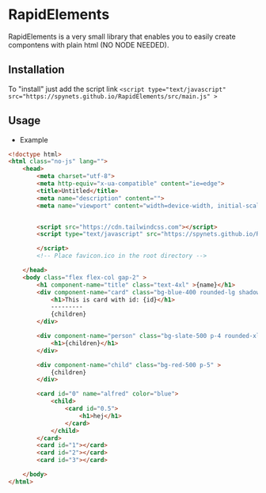 # RapidElements
RapidElements is a very small library that enables you to easily create compontens with plain html (NO NODE NEEDED).

## Installation
To "install" just add the script link
`<script type="text/javascript" src="https://spynets.github.io/RapidElements/src/main.js" >`

## Usage
- Example
```html
<!doctype html>
<html class="no-js" lang="">
    <head>
        <meta charset="utf-8">
        <meta http-equiv="x-ua-compatible" content="ie=edge">
        <title>Untitled</title>
        <meta name="description" content="">
        <meta name="viewport" content="width=device-width, initial-scale=1">


        <script src="https://cdn.tailwindcss.com"></script>
        <script type="text/javascript" src="https://spynets.github.io/RapidElements/src/main.js" >

        </script>
        <!-- Place favicon.ico in the root directory -->

    </head>
    <body class="flex flex-col gap-2" >
        <h1 component-name="title" class="text-4xl" >{name}</h1>
        <div component-name="card" class="bg-blue-400 rounded-lg shadow-lg p-5 w-[300px] flex flex-col items-center">
            <h1>This is card with id: {id}</h1>
            ---------
            {children}
        </div>

        <div component-name="person" class="bg-slate-500 p-4 rounded-xl" >
            <h1>{children}</h1>
        </div>

        <div component-name="child" class="bg-red-500 p-5" >
            {children}
        </div>

        <card id="0" name="alfred" color="blue">
            <child>
                <card id="0.5">
                    <h1>hej</h1>
                </card>
            </child>
        </card>
        <card id="1"></card>
        <card id="2"></card>
        <card id="3"></card>

    </body>
</html>

```
